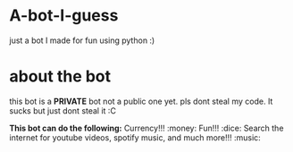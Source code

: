 # A-bot-I-guess
just a bot I made for fun using python :)

# about the bot
this bot is a __PRIVATE__ bot not a public one yet.
pls dont steal my code. It sucks but just dont steal it :C

__This bot can do the following:__
Currency!!! :money:
Fun!!! :dice:
Search the internet for youtube videos, spotify music, and much more!!! :music:
